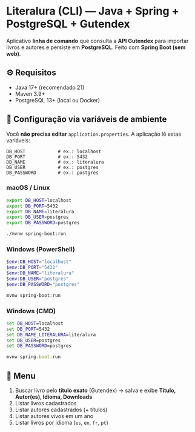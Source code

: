 
# Literalura (CLI) — Java + Spring + PostgreSQL + Gutendex

Aplicativo **linha de comando** que consulta a **API Gutendex** para importar livros e autores e persiste em **PostgreSQL**. Feito com **Spring Boot (sem web)**.

## ⚙️ Requisitos
- Java 17+ (recomendado 21)
- Maven 3.9+
- PostgreSQL 13+ (local ou Docker)

## 🔧 Configuração via **variáveis de ambiente**
Você **não precisa editar** `application.properties`. A aplicação lê estas variáveis:

```
DB_HOST            # ex.: localhost
DB_PORT            # ex.: 5432
DB_NAME            # ex.: literalura
DB_USER            # ex.: postgres
DB_PASSWORD        # ex.: postgres
```

### macOS / Linux
```bash
export DB_HOST=localhost
export DB_PORT=5432
export DB_NAME=literalura
export DB_USER=postgres
export DB_PASSWORD=postgres

./mvnw spring-boot:run
```

### Windows (PowerShell)
```powershell
$env:DB_HOST="localhost"
$env:DB_PORT="5432"
$env:DB_NAME="literalura"
$env:DB_USER="postgres"
$env:DB_PASSWORD="postgres"

mvnw spring-boot:run
```

### Windows (CMD)
```cmd
set DB_HOST=localhost
set DB_PORT=5432
set DB_NAME_LITERALURA=literalura
set DB_USER=postgres
set DB_PASSWORD=postgres

mvnw spring-boot:run
```

## 🧭 Menu
1. Buscar livro pelo **título exato** (Gutendex) → salva e exibe **Título, Autor(es), Idioma, Downloads**  
2. Listar livros cadastrados  
3. Listar autores cadastrados (+ títulos)  
4. Listar autores vivos em um ano  
5. Listar livros por idioma (`es`, `en`, `fr`, `pt`)